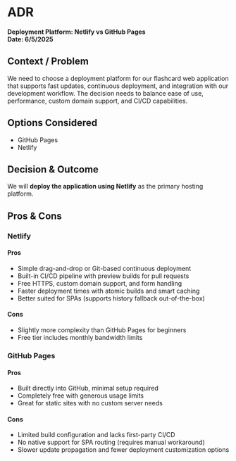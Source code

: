 # ADR  
**Deployment Platform: Netlify vs GitHub Pages**  
**Date: 6/5/2025**

## Context / Problem  
We need to choose a deployment platform for our flashcard web application that supports fast updates, continuous deployment, and integration with our development workflow. The decision needs to balance ease of use, performance, custom domain support, and CI/CD capabilities.

## Options Considered  
- GitHub Pages  
- Netlify  

## Decision & Outcome  
We will **deploy the application using Netlify** as the primary hosting platform.

## Pros & Cons  

### Netlify

#### Pros  
- Simple drag-and-drop or Git-based continuous deployment  
- Built-in CI/CD pipeline with preview builds for pull requests  
- Free HTTPS, custom domain support, and form handling  
- Faster deployment times with atomic builds and smart caching  
- Better suited for SPAs (supports history fallback out-of-the-box)

#### Cons  
- Slightly more complexity than GitHub Pages for beginners  
- Free tier includes monthly bandwidth limits

### GitHub Pages

#### Pros  
- Built directly into GitHub, minimal setup required  
- Completely free with generous usage limits  
- Great for static sites with no custom server needs

#### Cons  
- Limited build configuration and lacks first-party CI/CD  
- No native support for SPA routing (requires manual workaround)  
- Slower update propagation and fewer deployment customization options  
